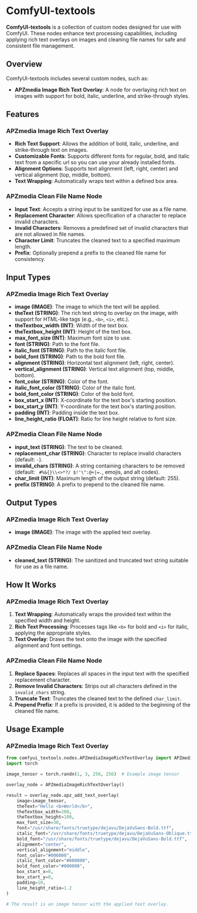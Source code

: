# ComfyUI-textools

**ComfyUI-textools** is a collection of custom nodes designed for use with ComfyUI. These nodes enhance text processing capabilities, including applying rich text overlays on images and cleaning file names for safe and consistent file management.

## Overview

ComfyUI-textools includes several custom nodes, such as:

- **APZmedia Image Rich Text Overlay**: A node for overlaying rich text on images with support for bold, italic, underline, and strike-through styles.

## Features

### APZmedia Image Rich Text Overlay
- **Rich Text Support**: Allows the addition of bold, italic, underline, and strike-through text on images.
- **Customizable Fonts**: Supports different fonts for regular, bold, and italic text from a specific url so you can use your already installed fonts.
- **Alignment Options**: Supports text alignment (left, right, center) and vertical alignment (top, middle, bottom).
- **Text Wrapping**: Automatically wraps text within a defined box area.

### APZmedia Clean File Name Node
- **Input Text**: Accepts a string input to be sanitized for use as a file name.
- **Replacement Character**: Allows specification of a character to replace invalid characters.
- **Invalid Characters**: Removes a predefined set of invalid characters that are not allowed in file names.
- **Character Limit**: Truncates the cleaned text to a specified maximum length.
- **Prefix**: Optionally prepend a prefix to the cleaned file name for consistency.

## Input Types

### APZmedia Image Rich Text Overlay
- **image (IMAGE)**: The image to which the text will be applied.
- **theText (STRING)**: The rich text string to overlay on the image, with support for HTML-like tags (e.g., `<b>`, `<i>`, etc.).
- **theTextbox_width (INT)**: Width of the text box.
- **theTextbox_height (INT)**: Height of the text box.
- **max_font_size (INT)**: Maximum font size to use.
- **font (STRING)**: Path to the font file.
- **italic_font (STRING)**: Path to the italic font file.
- **bold_font (STRING)**: Path to the bold font file.
- **alignment (STRING)**: Horizontal text alignment (left, right, center).
- **vertical_alignment (STRING)**: Vertical text alignment (top, middle, bottom).
- **font_color (STRING)**: Color of the font.
- **italic_font_color (STRING)**: Color of the italic font.
- **bold_font_color (STRING)**: Color of the bold font.
- **box_start_x (INT)**: X-coordinate for the text box's starting position.
- **box_start_y (INT)**: Y-coordinate for the text box's starting position.
- **padding (INT)**: Padding inside the text box.
- **line_height_ratio (FLOAT)**: Ratio for line height relative to font size.

### APZmedia Clean File Name Node
- **input_text (STRING)**: The text to be cleaned.
- **replacement_char (STRING)**: Character to replace invalid characters (default: `-`).
- **invalid_chars (STRING)**: A string containing characters to be removed (default: ` #%&{}\\<>*?/ $!'\":@+|=.`, emojis, and alt codes).
- **char_limit (INT)**: Maximum length of the output string (default: 255).
- **prefix (STRING)**: A prefix to prepend to the cleaned file name.

## Output Types

### APZmedia Image Rich Text Overlay
- **image (IMAGE)**: The image with the applied text overlay.

### APZmedia Clean File Name Node
- **cleaned_text (STRING)**: The sanitized and truncated text string suitable for use as a file name.

## How It Works

### APZmedia Image Rich Text Overlay
1. **Text Wrapping**: Automatically wraps the provided text within the specified width and height.
2. **Rich Text Processing**: Processes tags like `<b>` for bold and `<i>` for italic, applying the appropriate styles.
3. **Text Overlay**: Draws the text onto the image with the specified alignment and font settings.

### APZmedia Clean File Name Node
1. **Replace Spaces**: Replaces all spaces in the input text with the specified replacement character.
2. **Remove Invalid Characters**: Strips out all characters defined in the `invalid_chars` string.
3. **Truncate Text**: Truncates the cleaned text to the defined `char_limit`.
4. **Prepend Prefix**: If a prefix is provided, it is added to the beginning of the cleaned file name.

## Usage Example

### APZmedia Image Rich Text Overlay

```python
from comfyui_textools.nodes.APZmediaImageRichTextOverlay import APZmediaImageRichTextOverlay
import torch

image_tensor = torch.randn(1, 3, 256, 256)  # Example image tensor

overlay_node = APZmediaImageRichTextOverlay()

result = overlay_node.apz_add_text_overlay(
    image=image_tensor,
    theText="Hello <b>World</b>",
    theTextbox_width=200,
    theTextbox_height=100,
    max_font_size=30,
    font="/usr/share/fonts/truetype/dejavu/DejaVuSans-Bold.ttf",
    italic_font="/usr/share/fonts/truetype/dejavu/DejaVuSans-Oblique.ttf",
    bold_font="/usr/share/fonts/truetype/dejavu/DejaVuSans-Bold.ttf",
    alignment="center",
    vertical_alignment="middle",
    font_color="#000000",
    italic_font_color="#000000",
    bold_font_color="#000000",
    box_start_x=0,
    box_start_y=0,
    padding=10,
    line_height_ratio=1.2
)

# The result is an image tensor with the applied text overlay.
